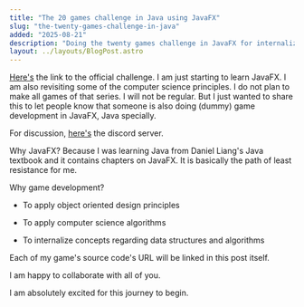 ```yaml
---
title: "The 20 games challenge in Java using JavaFX"
slug: "the-twenty-games-challenge-in-java"
added: "2025-08-21"
description: "Doing the twenty games challenge in JavaFX for internalizing computer science and programming principles"
layout: ../layouts/BlogPost.astro
---
```



[Here's](https://20_games_challenge.gitlab.io/games/) the link to the official challenge. I am just starting to learn JavaFX. I am also revisiting some of the computer science principles. I do not plan to make all games of that series. I will not be regular. But I just wanted to share this to let people know that someone is also doing (dummy) game development in JavaFX, Java specially.

For discussion, [here's](https://discord.gg/VSdtQmj9NM) the discord server.

Why JavaFX? Because I was learning Java from Daniel Liang's Java textbook and it contains chapters on JavaFX. It is basically the path of least resistance for me.

Why game development?

- To apply object oriented design principles

- To apply computer science algorithms

- To internalize concepts regarding data structures and algorithms

Each of my game's source code's URL will be linked in this post itself.


I am happy to collaborate with all of you.

I am absolutely excited for this journey to begin.


